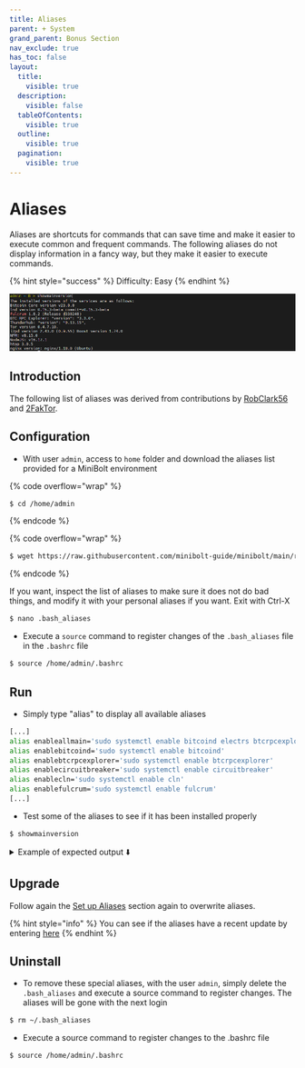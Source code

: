 ```yaml
---
title: Aliases
parent: + System
grand_parent: Bonus Section
nav_exclude: true
has_toc: false
layout:
  title:
    visible: true
  description:
    visible: false
  tableOfContents:
    visible: true
  outline:
    visible: true
  pagination:
    visible: true
---
```


# Aliases

Aliases are shortcuts for commands that can save time and make it easier to execute common and frequent commands. The following aliases do not display information in a fancy way, but they make it easier to execute commands.

{% hint style="success" %}
Difficulty: Easy
{% endhint %}

![](../../images/aliases-demo.PNG)

## Introduction

The following list of aliases was derived from contributions by [RobClark56](https://github.com/robclark56) and [2FakTor](https://github.com/twofaktor).

## Configuration

* With user `admin`, access to `home` folder and download the aliases list provided for a MiniBolt environment

{% code overflow="wrap" %}
```bash
$ cd /home/admin
```
{% endcode %}

{% code overflow="wrap" %}
```bash
$ wget https://raw.githubusercontent.com/minibolt-guide/minibolt/main/resources/.bash_aliases -O .bash_aliases
```
{% endcode %}

If you want, inspect the list of aliases to make sure it does not do bad things, and modify it with your personal aliases if you want. Exit with Ctrl-X

```sh
$ nano .bash_aliases
```

* Execute a `source` command to register changes of the `.bash_aliases` file in the `.bashrc` file

```sh
$ source /home/admin/.bashrc
```

## Run

* Simply type "alias" to display all available aliases

```sh
[...]
alias enableallmain='sudo systemctl enable bitcoind electrs btcrpcexplorer lnd rtl scb-backup'
alias enablebitcoind='sudo systemctl enable bitcoind'
alias enablebtcrpcexplorer='sudo systemctl enable btcrpcexplorer'
alias enablecircuitbreaker='sudo systemctl enable circuitbreaker'
alias enablecln='sudo systemctl enable cln'
alias enablefulcrum='sudo systemctl enable fulcrum'
[...]
```

* Test some of the aliases to see if it has been installed properly

```sh
$ showmainversion
```

<details>

<summary>Example of expected output ⬇️</summary>

```
> The installed versions of the services are as follows:
> Bitcoin Core version v23.0.0
> lnd version 0.15.3-beta commit=v0.15.3-beta
> BTC RPC Explorer: "version": "3.3.0",
> Electrs: v0.9.9
> RTL: "version": "0.12.3",
> Tor version 0.4.7.10.
> NPM: v8.15.0
> NodeJS: v16.17.1
> htop 3.0.5
> nginx version: nginx/1.18.0 (Ubuntu)
```

</details>

## Upgrade

Follow again the [Set up Aliases](aliases.md#set-up-aliases) section again to overwrite aliases.

{% hint style="info" %}
You can see if the aliases have a recent update by entering [here](https://github.com/minibolt-guide/minibolt/commits/main/resources/.bash\_aliases)
{% endhint %}

## Uninstall

* To remove these special aliases, with the user `admin`, simply delete the `.bash_aliases` and execute a source command to register changes. The aliases will be gone with the next login

```sh
$ rm ~/.bash_aliases
```

* Execute a source command to register changes to the .bashrc file

```sh
$ source /home/admin/.bashrc
```

